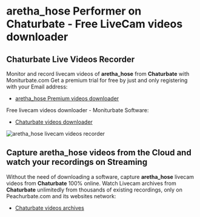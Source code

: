 # aretha_hose Performer on Chaturbate - Free LiveCam videos downloader

## Chaturbate Live Videos Recorder

Monitor and record livecam videos of **aretha_hose** from **Chaturbate** with Moniturbate.com
Get a premium trial for free by just and only registering with your Email address:
* [aretha_hose Premium videos downloader](https://moniturbate.com/request-demo-licence-key.html)

Free livecam videos downloader - Moniturbate Software:
* [Chaturbate videos downloader](https://moniturbate.com/moniturbate-download-software.html)

![aretha_hose livecam videos recorder](https://peachurnet.com/templates/moniturbate-software.png)


## Capture aretha_hose videos from the Cloud and watch your recordings on Streaming

Without the need of downloading a software, capture **aretha_hose** livecam videos from **Chaturbate** 100% online.
Watch Livecam archives from **Chaturbate** unlimitedly from thousands of existing recordings, only on Peachurbate.com and its websites network:
* [Chaturbate videos archives](https://peachurnet.com/)